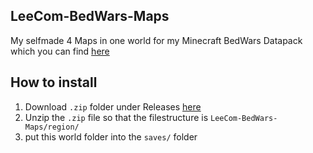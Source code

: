 ## LeeCom-BedWars-Maps
My selfmade 4 Maps in one world for my Minecraft BedWars Datapack which you can find [here](https://github.com/LeeLux/LeeCom-BedWars)

## How to install
1. Download `.zip` folder under Releases [here](https://github.com/LeeLux/LeeCom-BedWars-Maps/releases)
2. Unzip the `.zip` file so that the filestructure is `LeeCom-BedWars-Maps/region/`
3. put this world folder into the `saves/` folder
